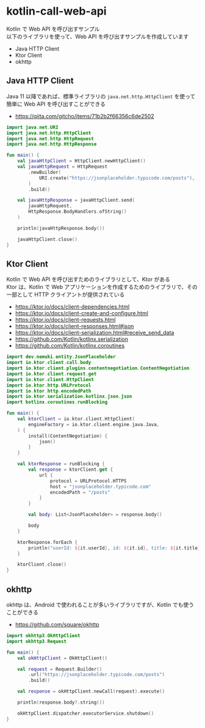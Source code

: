 # kotlin-call-web-api

Kotlin で Web API を呼び出すサンプル<br/>
以下のライブラリを使って、Web API を呼び出すサンプルを作成しています

- Java HTTP Client
- Ktor Client
- okhttp

## Java HTTP Client

Java 11 以降であれば、標準ライブラリの `java.net.http.HttpClient` を使って簡単に Web API を呼び出すことができる

- https://qiita.com/gitcho/items/71b2b2f66356c6de2502

```kotlin
import java.net.URI
import java.net.http.HttpClient
import java.net.http.HttpRequest
import java.net.http.HttpResponse

fun main() {
    val javaHttpClient = HttpClient.newHttpClient()
    val javaHttpRequest = HttpRequest
        .newBuilder(
            URI.create("https://jsonplaceholder.typicode.com/posts"),
        )
        .build()

    val javaHttpResponse = javaHttpClient.send(
        javaHttpRequest,
        HttpResponse.BodyHandlers.ofString()
    )

    println(javaHttpResponse.body())

    javaHttpClient.close()
}
```

## Ktor Client

Kotlin で Web API を呼び出すためのライブラリとして、Ktor がある<br/>
Ktor は、Kotlin で Web アプリケーションを作成するためのライブラリで、その一部として HTTP クライアントが提供されている

- https://ktor.io/docs/client-dependencies.html
- https://ktor.io/docs/client-create-and-configure.html
- https://ktor.io/docs/client-requests.html
- https://ktor.io/docs/client-responses.html#json
- https://ktor.io/docs/client-serialization.html#receive_send_data
- https://github.com/Kotlin/kotlinx.serialization
- https://github.com/Kotlin/kotlinx.coroutines

```kotlin
import dev.nemuki.entity.JsonPlaceholder
import io.ktor.client.call.body
import io.ktor.client.plugins.contentnegotiation.ContentNegotiation
import io.ktor.client.request.get
import io.ktor.client.HttpClient
import io.ktor.http.URLProtocol
import io.ktor.http.encodedPath
import io.ktor.serialization.kotlinx.json.json
import kotlinx.coroutines.runBlocking

fun main() {
    val ktorClient = io.ktor.client.HttpClient(
        engineFactory = io.ktor.client.engine.java.Java,
    ) {
        install(ContentNegotiation) {
            json()
        }
    }

    val ktorResponse = runBlocking {
        val response = ktorClient.get {
            url {
                protocol = URLProtocol.HTTPS
                host = "jsonplaceholder.typicode.com"
                encodedPath = "/posts"
            }
        }

        val body: List<JsonPlaceholder> = response.body()

        body
    }

    ktorResponse.forEach {
        println("userId: ${it.userId}, id: ${it.id}, title: ${it.title}")
    }

    ktorClient.close()
}
```

## okhttp

okhttp は、Android で使われることが多いライブラリですが、Kotlin でも使うことができる

- https://github.com/square/okhttp

```kotlin
import okhttp3.OkHttpClient
import okhttp3.Request

fun main() {
    val okHttpClient = OkHttpClient()

    val request = Request.Builder()
        .url("https://jsonplaceholder.typicode.com/posts")
        .build()

    val response = okHttpClient.newCall(request).execute()

    println(response.body?.string())

    okHttpClient.dispatcher.executorService.shutdown()
}
```
